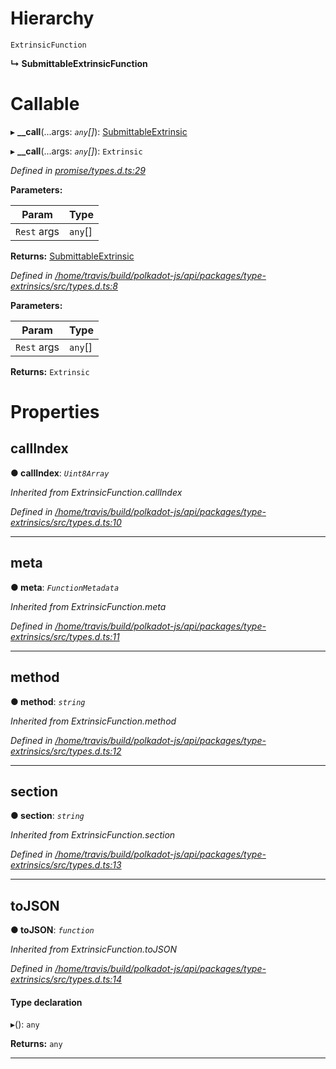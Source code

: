 

# Hierarchy

 `ExtrinsicFunction`

**↳ SubmittableExtrinsicFunction**

# Callable
▸ **__call**(...args: *`any`[]*): [SubmittableExtrinsic](../classes/_promise_submittableextrinsic_.submittableextrinsic.md)

▸ **__call**(...args: *`any`[]*): `Extrinsic`

*Defined in [promise/types.d.ts:29](https://github.com/polkadot-js/api/blob/f5948fe/packages/api/src/promise/types.d.ts#L29)*

**Parameters:**

| Param | Type |
| ------ | ------ |
| `Rest` args | `any`[] |

**Returns:** [SubmittableExtrinsic](../classes/_promise_submittableextrinsic_.submittableextrinsic.md)

*Defined in [/home/travis/build/polkadot-js/api/packages/type-extrinsics/src/types.d.ts:8](https://github.com/polkadot-js/api/blob/f5948fe/packages/type-extrinsics/src/types.d.ts#L8)*

**Parameters:**

| Param | Type |
| ------ | ------ |
| `Rest` args | `any`[] |

**Returns:** `Extrinsic`

# Properties

<a id="callindex"></a>

##  callIndex

**● callIndex**: *`Uint8Array`*

*Inherited from ExtrinsicFunction.callIndex*

*Defined in [/home/travis/build/polkadot-js/api/packages/type-extrinsics/src/types.d.ts:10](https://github.com/polkadot-js/api/blob/f5948fe/packages/type-extrinsics/src/types.d.ts#L10)*

___
<a id="meta"></a>

##  meta

**● meta**: *`FunctionMetadata`*

*Inherited from ExtrinsicFunction.meta*

*Defined in [/home/travis/build/polkadot-js/api/packages/type-extrinsics/src/types.d.ts:11](https://github.com/polkadot-js/api/blob/f5948fe/packages/type-extrinsics/src/types.d.ts#L11)*

___
<a id="method"></a>

##  method

**● method**: *`string`*

*Inherited from ExtrinsicFunction.method*

*Defined in [/home/travis/build/polkadot-js/api/packages/type-extrinsics/src/types.d.ts:12](https://github.com/polkadot-js/api/blob/f5948fe/packages/type-extrinsics/src/types.d.ts#L12)*

___
<a id="section"></a>

##  section

**● section**: *`string`*

*Inherited from ExtrinsicFunction.section*

*Defined in [/home/travis/build/polkadot-js/api/packages/type-extrinsics/src/types.d.ts:13](https://github.com/polkadot-js/api/blob/f5948fe/packages/type-extrinsics/src/types.d.ts#L13)*

___
<a id="tojson"></a>

##  toJSON

**● toJSON**: *`function`*

*Inherited from ExtrinsicFunction.toJSON*

*Defined in [/home/travis/build/polkadot-js/api/packages/type-extrinsics/src/types.d.ts:14](https://github.com/polkadot-js/api/blob/f5948fe/packages/type-extrinsics/src/types.d.ts#L14)*

#### Type declaration
▸(): `any`

**Returns:** `any`

___

